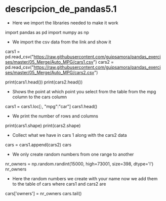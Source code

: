 # descripcion_de_pandas5.1

+ Here we import the libraries needed to make it work

import pandas as pd
import numpy as np

+ We import the csv data from the link and show it

cars1 = pd.read_csv("https://raw.githubusercontent.com/guipsamora/pandas_exercises/master/05_Merge/Auto_MPG/cars1.csv")
cars2 = pd.read_csv("https://raw.githubusercontent.com/guipsamora/pandas_exercises/master/05_Merge/Auto_MPG/cars2.csv")

print(cars1.head())
print(cars2.head())

+ Shows the point at which point you select from the table from the mpg column to the cars column

cars1 = cars1.loc[:, "mpg":"car"]
cars1.head()

+ We print the number of rows and columns

print(cars1.shape)
print(cars2.shape)

+ Collect what we have in cars 1 along with the cars2 data

cars = cars1.append(cars2)
cars

+ We only create random numbers from one range to another

nr_owners = np.random.randint(15000, high=73001, size=398, dtype='l')
nr_owners

+ Here the random numbers we create with your name now we add them to the table of cars where cars1 and cars2 are

cars['owners'] = nr_owners
cars.tail()
